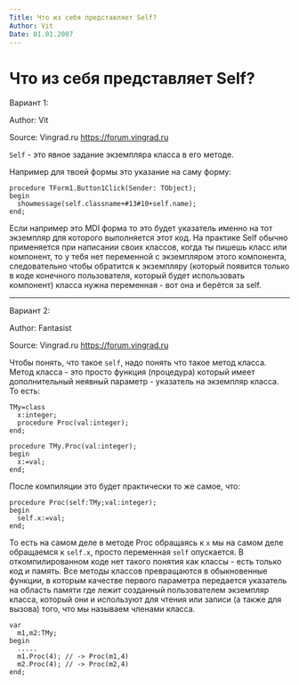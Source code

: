 ```yaml
---
Title: Что из себя представляет Self?
Author: Vit
Date: 01.01.2007
---
```



Что из себя представляет Self?
==============================

Вариант 1:

Author: Vit

Source: Vingrad.ru <https://forum.vingrad.ru>

`Self` - это явное задание экземпляра класса в его методе.

Например для твоей формы это указание на саму форму:

    procedure TForm1.Button1Click(Sender: TObject);
    begin
      showmessage(self.classname+#13#10+self.name);
    end;

Если например это MDI форма то это будет указатель именно на тот
экземпляр для которого выполняется этот код. На практике Self обычно
применяется при написании своих классов, когда ты пишешь класс или
компонент, то у тебя нет переменной с экземпляром этого компонента,
следовательно чтобы обратится к экземпляру (который появится только в
коде конечного пользователя, который будет использовать компонент)
класса нужна переменная - вот она и берётся за self.

------------------------------------------------------------------------

Вариант 2:

Author: Fantasist

Source: Vingrad.ru <https://forum.vingrad.ru>

Чтобы понять, что такое `self`, надо понять что такое метод класса. Метод
класса - это просто функция (процедура) который имеет дополнительный
неявный параметр - указатель на экземпляр класса. То есть:

    TMy=class
      x:integer;
      procedure Proc(val:integer);
    end;
     
    procedure TMy.Proc(val:integer);
    begin
      x:=val;
    end;

После компиляции это будет практически то же самое, что:

    procedure Proc(self:TMy;val:integer);
    begin
      self.x:=val;
    end;

То есть на самом деле в методе Proc обращаясь к `x` мы на самом деле
обращаемся к `self.x`, просто переменная `self` опускается. В
откомпилированном коде нет такого понятия как классы - есть только код и
память. Все методы классов превращаются в обыкновенные функции, в
которым качестве первого параметра передается указатель на область
памяти где лежит созданный пользователем экземпляр класса, который они и
используют для чтения или записи (а также для вызова) того, что мы
называем членами класса.

    var
      m1,m2:TMy;
    begin
      .....
      m1.Proc(4); // -> Proc(m1,4)
      m2.Proc(4); // -> Proc(m2,4)
    end;

